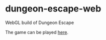 # dungeon-escape-web

WebGL build of Dungeon Escape

The game can be played [here](https://mihab.github.io/dungeon-escape-web/).
